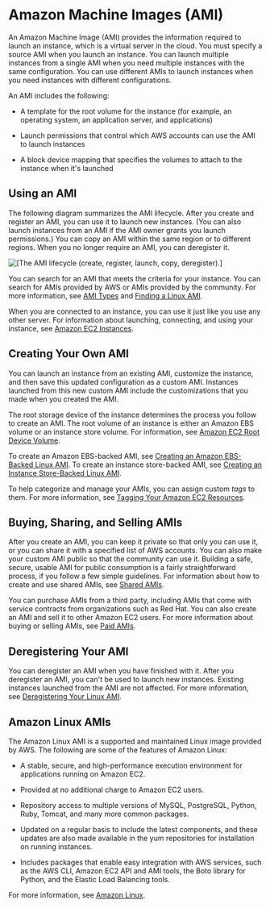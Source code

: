 # Amazon Machine Images \(AMI\)<a name="AMIs"></a>

An Amazon Machine Image \(AMI\) provides the information required to launch an instance, which is a virtual server in the cloud\. You must specify a source AMI when you launch an instance\. You can launch multiple instances from a single AMI when you need multiple instances with the same configuration\. You can use different AMIs to launch instances when you need instances with different configurations\.

An AMI includes the following:

+ A template for the root volume for the instance \(for example, an operating system, an application server, and applications\)

+ Launch permissions that control which AWS accounts can use the AMI to launch instances

+ A block device mapping that specifies the volumes to attach to the instance when it's launched

## Using an AMI<a name="ami-using"></a>

The following diagram summarizes the AMI lifecycle\. After you create and register an AMI, you can use it to launch new instances\. \(You can also launch instances from an AMI if the AMI owner grants you launch permissions\.\) You can copy an AMI within the same region or to different regions\. When you no longer require an AMI, you can deregister it\.

![\[The AMI lifecycle (create, register, launch, copy, deregister).\]](http://docs.aws.amazon.com/AWSEC2/latest/UserGuide/images/ami_lifecycle.png)

You can search for an AMI that meets the criteria for your instance\. You can search for AMIs provided by AWS or AMIs provided by the community\. For more information, see [AMI Types](ComponentsAMIs.md) and [Finding a Linux AMI](finding-an-ami.md)\.

When you are connected to an instance, you can use it just like you use any other server\. For information about launching, connecting, and using your instance, see [Amazon EC2 Instances](Instances.md)\.

## Creating Your Own AMI<a name="creating-an-ami"></a>

You can launch an instance from an existing AMI, customize the instance, and then save this updated configuration as a custom AMI\. Instances launched from this new custom AMI include the customizations that you made when you created the AMI\.

The root storage device of the instance determines the process you follow to create an AMI\. The root volume of an instance is either an Amazon EBS volume or an instance store volume\. For information, see [Amazon EC2 Root Device Volume](RootDeviceStorage.md)\.

To create an Amazon EBS\-backed AMI, see [Creating an Amazon EBS\-Backed Linux AMI](creating-an-ami-ebs.md)\. To create an instance store\-backed AMI, see [Creating an Instance Store\-Backed Linux AMI](creating-an-ami-instance-store.md)\.

To help categorize and manage your AMIs, you can assign custom *tags* to them\. For more information, see [Tagging Your Amazon EC2 Resources](Using_Tags.md)\.

## Buying, Sharing, and Selling AMIs<a name="buy-share-sell"></a>

After you create an AMI, you can keep it private so that only you can use it, or you can share it with a specified list of AWS accounts\. You can also make your custom AMI public so that the community can use it\. Building a safe, secure, usable AMI for public consumption is a fairly straightforward process, if you follow a few simple guidelines\. For information about how to create and use shared AMIs, see [Shared AMIs](sharing-amis.md)\.

You can purchase AMIs from a third party, including AMIs that come with service contracts from organizations such as Red Hat\. You can also create an AMI and sell it to other Amazon EC2 users\. For more information about buying or selling AMIs, see [Paid AMIs](paid-amis.md)\.

## Deregistering Your AMI<a name="deregistering"></a>

You can deregister an AMI when you have finished with it\. After you deregister an AMI, you can't be used to launch new instances\. Existing instances launched from the AMI are not affected\. For more information, see [Deregistering Your Linux AMI](deregister-ami.md)\.

## Amazon Linux AMIs<a name="amazon-linux"></a>

The Amazon Linux AMI is a supported and maintained Linux image provided by AWS\. The following are some of the features of Amazon Linux:

+ A stable, secure, and high\-performance execution environment for applications running on Amazon EC2\.

+ Provided at no additional charge to Amazon EC2 users\.

+ Repository access to multiple versions of MySQL, PostgreSQL, Python, Ruby, Tomcat, and many more common packages\.

+ Updated on a regular basis to include the latest components, and these updates are also made available in the yum repositories for installation on running instances\.

+ Includes packages that enable easy integration with AWS services, such as the AWS CLI, Amazon EC2 API and AMI tools, the Boto library for Python, and the Elastic Load Balancing tools\.

For more information, see [Amazon Linux](amazon-linux-ami-basics.md)\.
